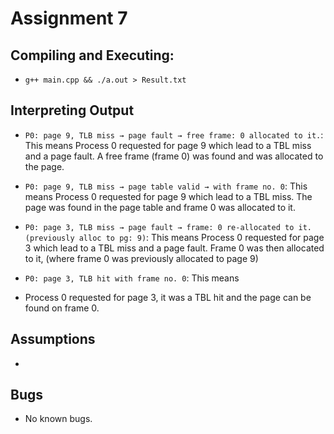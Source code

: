 # Assignment 7

## Compiling and Executing:
- ```g++ main.cpp && ./a.out > Result.txt```

## Interpreting Output
- ```P0: page 9, TLB miss → page fault → free frame: 0 allocated to it.```: This means
Process 0 requested for page 9 which lead to a TBL miss and a page fault. A free frame (frame 0) was found and was allocated to the page.

- ```P0: page 9, TLB miss → page table valid → with frame no. 0```: This means
Process 0 requested for page 9 which lead to a TBL miss. The page was found in the page table and frame 0 was allocated to it.

- ```P0: page 3, TLB miss → page fault → frame: 0 re-allocated to it. (previously alloc to pg: 9)```: This means
Process 0 requested for page 3 which lead to a TBL miss and a page fault. Frame 0 was then allocated to it, (where frame 0 was previously allocated to page 9)

- ```P0: page 3, TLB hit with frame no. 0```: This means  
- Process 0 requested for page 3, it was a TBL hit and the page can be found on frame 0.

## Assumptions
- 

## Bugs
- No known bugs.
